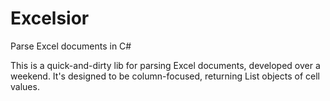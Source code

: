 # Excelsior
Parse Excel documents in C#

This is a quick-and-dirty lib for parsing Excel documents, developed over a weekend.
It's designed to be column-focused, returning List<String> objects of cell values.
